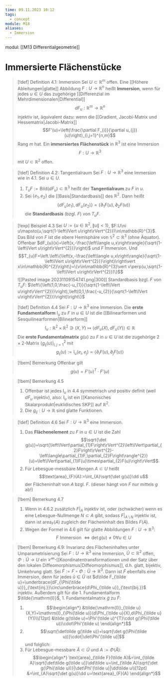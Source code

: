 ```yaml
---
time: 09.11.2023 10:12
tags:
  - concept
module: M18
aliases:
  - Immersion
---
```

modul: [[M13 Differentialgeometrie]]
# Immersierte Flächenstücke

>[!def] Definition 4.1: Immersion
>Sei $U\subset\mathbb{R}^{m}$ offen. Eine [[Höhere Ableitungen|glatte]] Abbildung $F:U\rightarrow\mathbb{R}^{n}$ heißt **Immersion**, wenn für jedes $u\in U$ das zugehörige [[Differenzial im Mehrdimensionalen|Differential]] $$dF_{u}:\mathbb{R}^{m}\rightarrow\mathbb{R}^{n}$$injektiv ist, äquivalent dazu: wenn die [[Gradient, Jacobi-Matrix und Hessematrix|Jacobi-Matrix]] $$F'(u)=\left(\frac{\partial F_{i}}{\partial u_{j}}(u)\right)_{i,j=1}^{n,m}$$Rang $m$ hat.
>Ein **immersiertes Flächenstück** in $\mathbb{R}^{3}$ ist eine Immersion $$F:U\rightarrow\mathbb{R}^{3}$$mit $U\subset\mathbb{R}^{2}$ offen.

>[!def] Definition 4.2: Tangentialraum
>Sei $F:U\rightarrow\mathbb{R}^{3}$ eine Immersion wie in 4.1. Sei $u\in U$.
>1. $T_{u}F:=\text{Bild}(dF_{u})\subset\mathbb{R}^{3}$ heißt der **Tangentialraum** zu $F$ in $u$.
>2. Sei $\{e_{1},e_{2}\}$ die [[Basis|Standardbasis]] des $\mathbb{R}^{2}$. Dann heißt $$\{dF_{u}(e_{1}),dF_{u}(e_{2})\}=\{\partial_{1}F(u),\partial_{2}F(u)\}$$die **Standardbasis** (bzgl. $F$) von $T_{u}F$.

>[!exp] Beispiel 4.3
>Sei $U:=\{u\in\mathbb{R}^{2},\left\lVert u\right\rVert\lt1\}$, $F:U\ni u\mapsto(u,\sqrt{1-\left\lVert u\right\rVert^{2}})\in\mathbb{R}^{3}$. Das Bild von $F$ ist die obere Hemisphäre von $\mathbb{S}^{2}\subset\mathbb{R}^{3}$ (ohne Äquator).
>Offenbar $dF_{u}(x)=\left(x,-\frac{\left\langle u,x\right\rangle}{\sqrt{1-\left\lVert u\right\rVert^{2}}}\right)$ und $F$ Immersion. Und $$T_{u}F=\left.\left\{\left(x,-\frac{\left\langle u,x\right\rangle}{\sqrt{1-\left\lVert u\right\rVert^{2}}}\right)\right\vert x\in\mathbb{R}^{2}\right\}=\{v\in\mathbb{R}^{3}\vert v\perp(u,\sqrt{1-\left\lVert u\right\rVert^{2}})\}$$
>![[Pasted image 20231109154741.png|300]]
>Standardbasis bzgl. $F$ von $T_{u}F$: $\left\{\left(1,0,\frac{-u_{1}}{\sqrt{1-\left\lVert u\right\rVert^{2}}}\right),\left(0,1,\frac{-u_{2}}{\sqrt{1-\left\lVert u\right\rVert^{2}}}\right)\right\}$

>[!def] Definition 4.4
>Sei $F:U\rightarrow\mathbb{R}^{3}$ eine Immersion. Die **erste Fundamentalform** $\mathrm{I}_{u}$ zu $F$ in $u\in U$ ist die [[Bilinearformen und Sesquilinearformen|Bilinearform]] $$\mathrm{I}_{u}:\mathbb{R}^{2}\times\mathbb{R}^{2}\ni(X,Y)\mapsto\left\langle dF_{u}(X),dF_{u}(Y)\right\rangle\in\mathbb{R}$$
>Die **erste Fundamentalmatrix** $g(u)$ zu $F$ in $u\in U$ ist die zugehörige $2\times2$-Matrix $(g_{ij}(u))_{i,j=1}^{2}$ mit $$g_{ij}(u):=\mathrm{I}_{u}(e_{i},e_{j})=\left\langle\partial_{i}F(u),\partial_{j}F(u)\right\rangle$$

>[!bem] Bemerkung
>Offenbar gilt $$g(u)=F'(u)^{T}\cdot F'(u)$$

>[!bem] Bemerkung 4.5
>1. Offenbar ist jedes $\mathrm{I}_{u}$ in 4.4 symmetrisch und positiv definit (weil $dF_{u}$ injektiv), also: $\mathrm{I}_{u}$ ist ein [[Kanonisches Skalarprodukt|euklidisches SKP]] auf $\mathbb{R}^{2}$.
>2. Die $g_{ij}:U\rightarrow\mathbb{R}$ sind glatte Funktionen.

>[!def] Definition 4.6
>Sei $F:U\rightarrow\mathbb{R}^{3}$ eine Immersion.
>1. Das **Flächenelement** zu $F$ in $u\in U$ ist die Zahl $$\sqrt{\det g(u)}=\sqrt{\left\lVert\partial_{1}F\right\rVert^{2}\left\lVert\partial_{2}F\right\rVert^{2}-\left\langle\partial_{1}F,\partial_{2}F\right\rangle^{2}}(u)=\left\lVert\partial_{1}F(u)\times\partial_{2}F(u)\right\rVert$$
>2. Für Lebesgue-messbare Mengen $A\subset U$ heißt $$\text{area}_{F}(A):=\int_{A}\sqrt{\det g(u)}\dd u$$der Flächeninhalt von $A$ bzgl. $F$. (dieser hängt von $F$ nur mittels $g$ ab!)

>[!bem] Bemerkung 4.7
>1. Wenn in 4.6.2 zusätzlich $F\vert_{A}$ injektiv ist, oder (schwächer) wenn es eine Lebesgue-Nullmenge $N\subset A$ gibt, sodass $F\vert_{A\setminus N}$ injektiv ist, dann ist $\text{area}_{F}(A)$ zugleich der Flächeninhalt des Bildes $F(A)$.
>2. Wegen der Formel in 4.6 gilt für glatte Abbildungen $F:U\rightarrow\mathbb{R}^{3}$: $$F\text{ Immersion }\Leftrightarrow\det g(u)\ne0\forall u\in U$$

>[!bem] Bemerkung 4.9: Invarianz des Flächeninhaltes unter Umparametrisierung
>Sei $F:U\rightarrow\mathbb{R}^{3}$ eine Immersion, $\tilde U\subset\mathbb{R}^{2}$ offen, $\Phi:\tilde U\rightarrow U$ ein $\mathcal{C}^{\infty}$-[[Koordinatentransformationen und der Satz über den lokalen Diffeomorphismus|Diffeomorphismus]], d.h. glatt, bijektiv, Umkehrung glatt. Sei $\tilde F:=F\circ\Phi:\tilde U\rightarrow\mathbb{R}^{3}$. Dann ist $\tilde F$ ebenfalls eine Immersion, denn für jedes $\tilde u\in\tilde U$ ist $d\tilde F_{\tilde u}=\underbrace{dF_{\Phi(\tilde u)}}_{\text{inj.}}\circ\underbrace{d\Phi_{\tilde u}}_{\text{bij.}}$ injektiv. Außerdem gilt für die 1. Fundamentalform $\tilde{\mathrm{I}}$, 1. Fundamentalmatrix $\tilde g$ zu $\tilde F$:
>1. $$\begin{align*}
&\tilde{\mathrm{I}}_{\tilde u}(X,Y)=\mathrm{I}_{\Phi(\tilde u)}(d\Phi_{\tilde u}(X),d\Phi_{\tilde u}(Y))\\[12pt]
&\tilde g(\tilde u)=\Phi'(\tilde u)^{T}\cdot g(\Phi(\tilde u))\cdot\Phi'(\tilde u)
\end{align*}$$
>2. $$\sqrt{\det\tilde g(\tilde u)}=\sqrt{\det g(\Phi(\tilde u))}\cdot|\det\Phi'(\tilde u)|$$und folglich:
>3. Für Lebesgue-messbare $\tilde A\subset\tilde U$ und $A:=\Phi(\tilde A)$: $$\begin{align*}
\text{area}_{\tilde F}(\tilde A)&=\int_{\tilde A}\sqrt{\det\tilde g(\tilde u)}\dd\tilde u=\int_{\tilde A}\sqrt{\det g(\Phi(\tilde u))}|\det\Phi'(\tilde u)|\dd\tilde u\\[12pt]
&=\int_{A}\sqrt{\det g(u)}\dd u=\text{area}_{F}(A)
\end{align*}$$
